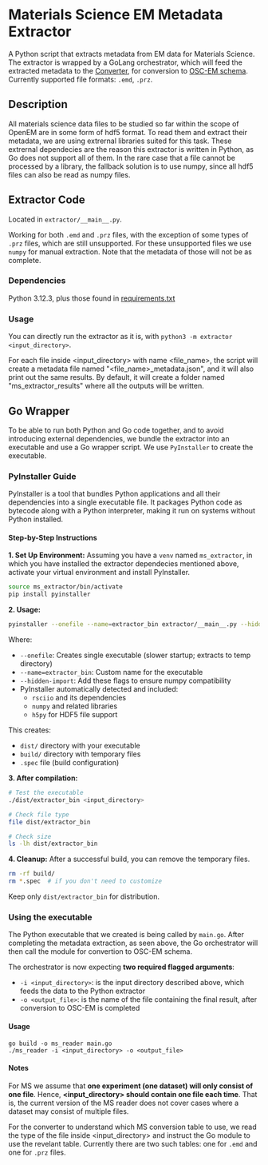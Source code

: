 # Materials Science EM Metadata Extractor

A Python script that extracts metadata from EM data for Materials Science.
The extractor is wrapped by a GoLang orchestrator, which will feed the extracted metadata to the [Converter](https://github.com/osc-em/Converter), for conversion to [OSC-EM schema](https://github.com/osc-em/OSCEM_Schemas).
Currently supported file formats: `.emd`, `.prz`.

## Description

All materials science data files to be studied so far within the scope of OpenEM are in some form of hdf5 format.
To read them and extract their metadata, we are using extrernal libraries suited for this task.
These extrernal dependecies are the reason this extractor is written in Python, as Go does not support all of them.
In the rare case that a file cannot be processed by a library, the fallback solution is to use numpy, since all hdf5 files can also be read as numpy files.


## Extractor Code

Located in `extractor/__main__.py`.

Working for both `.emd` and `.prz` files, with the exception of some types of `.prz` files, which are still unsupported.
For these unsupported files we use `numpy` for manual extraction.
Note that the metadata of those will not be as complete.

### Dependencies
Python 3.12.3, plus those found in [requirements.txt](./requirements.txt)

### Usage
You can directly run the extractor as it is, with `python3 -m extractor <input_directory>`.

For each file inside <input_directory> with name <file_name>, the script will create a metadata file named "<file_name>_metadata.json", and it will also print out the same results.
By default, it will create a folder named "ms_extractor_results" where all the outputs will be written.

## Go Wrapper

To be able to run both Python and Go code together, and to avoid introducing external dependencies, we bundle the extractor into an executable and use a Go wrapper script.
We use `PyInstaller` to create the executable.

### PyInstaller Guide

PyInstaller is a tool that bundles Python applications and all their dependencies into a single executable file.
It packages Python code as bytecode along with a Python interpreter, making it run on systems without Python installed.

#### Step-by-Step Instructions

**1. Set Up Environment:**
Assuming you have a `venv` named `ms_extractor`, in which you have installed the extractor dependecies mentioned above, activate your virtual environment and install PyInstaller.

```bash
source ms_extractor/bin/activate
pip install pyinstaller
```

**2. Usage:**
```bash
pyinstaller --onefile --name=extractor_bin extractor/__main__.py --hidden-import=numpy.core._multiarray_umath --hidden-import=numpy.core._multiarray --collect-all=numpy
```

Where:
- `--onefile`: Creates single executable (slower startup; extracts to temp directory)
- `--name=extractor_bin`: Custom name for the executable
- `--hidden-import`: Add these flags to ensure numpy compatibility
- PyInstaller automatically detected and included:
  - `rsciio` and its dependencies
  - `numpy` and related libraries
  - `h5py` for HDF5 file support

This creates:
- `dist/` directory with your executable
- `build/` directory with temporary files
- `.spec` file (build configuration)

**3. After compilation:**
```bash
# Test the executable
./dist/extractor_bin <input_directory>

# Check file type
file dist/extractor_bin

# Check size
ls -lh dist/extractor_bin
```

**4. Cleanup:**
After a successful build, you can remove the temporary files.

```bash
rm -rf build/
rm *.spec  # if you don't need to customize
```

Keep only `dist/extractor_bin` for distribution.

### Using the executable

The Python executable that we created is being called by `main.go`.
After completing the metadata extraction, as seen above, the Go orchestrator will then call the module for convertion to OSC-EM schema.

The orchestrator is now expecting **two required flagged arguments**:
- `-i <input_directory>`: is the input directory described above, which feeds the data to the Python extractor
- `-o <output_file>`: is the name of the file containing the final result, after conversion to OSC-EM is completed

#### Usage
```
go build -o ms_reader main.go
./ms_reader -i <input_directory> -o <output_file>
```

#### Notes
For MS we assume that **one experiment (one dataset) will only consist of one file**.
Hence, **<input_directory> should contain one file each time**.
That is, the current version of the MS reader does not cover cases where a dataset may consist of multiple files.

For the converter to understand which MS conversion table to use, we read the type of the file inside <input_directory> and instruct the Go module to use the revelant table.
Currently there are two such tables: one for `.emd` and one for `.prz` files.

